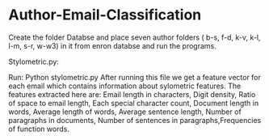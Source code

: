 # Author-Email-Classification

Create the folder Databse and place seven author folders ( b-s, f-d, k-v, k-l, l-m, s-r, w-w3) in it from enron databse and run the programs.

Stylometric.py:

Run: Python stylometric.py
 After running this file we get a feature vector for each email which contains information about sylometric features.
 The features extracted here are: Email length in characters, Digit density, Ratio of space to email length, Each special character count, Document length in words, Average length of words, Average sentence length, Number of paragraphs in documents, Number of sentences in paragraphs,Frequencies of function words. 
 
 

